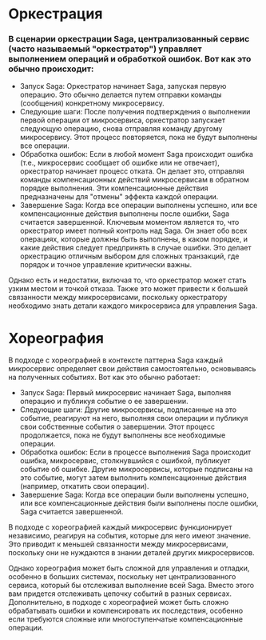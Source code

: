 # Оркестрация

### В сценарии оркестрации Saga, централизованный сервис (часто называемый "оркестратор") управляет выполнением операций и обработкой ошибок. Вот как это обычно происходит:

- Запуск Saga: Оркестратор начинает Saga, запуская первую операцию. Это обычно делается путем отправки команды (сообщения) конкретному микросервису.
- Следующие шаги: После получения подтверждения о выполнении первой операции от микросервиса, оркестратор запускает следующую операцию, снова отправляя команду другому микросервису. Этот процесс повторяется, пока не будут выполнены все операции.
- Обработка ошибок: Если в любой момент Saga происходит ошибка (т.е., микросервис сообщает об ошибке или не отвечает), оркестратор начинает процесс отката. Он делает это, отправляя команды компенсационных действий микросервисам в обратном порядке выполнения. Эти компенсационные действия предназначены для "отмены" эффекта каждой операции.
- Завершение Saga: Когда все операции выполнены успешно, или все компенсационные действия выполнены после ошибки, Saga считается завершенной.
Ключевым моментом является то, что оркестратор имеет полный контроль над Saga. Он знает обо всех операциях, которые должны быть выполнены, в каком порядке, и какие действия следует предпринять в случае ошибки. Это делает оркестрацию отличным выбором для сложных транзакций, где порядок и точное управление критически важны.

Однако есть и недостатки, включая то, что оркестратор может стать узким местом и точкой отказа. Также это может привести к большей связанности между микросервисами, поскольку оркестратору необходимо знать детали каждого микросервиса для управления Saga.

# Хореография

В подходе с хореографией в контексте паттерна Saga каждый микросервис определяет свои действия самостоятельно, основываясь на полученных событиях. Вот как это обычно работает:

- Запуск Saga: Первый микросервис начинает Saga, выполняя операцию и публикуя событие о ее завершении.
- Следующие шаги: Другие микросервисы, подписанные на это событие, реагируют на него, выполняя свои операции и публикуя свои собственные события о завершении. Этот процесс продолжается, пока не будут выполнены все необходимые операции.
- Обработка ошибок: Если в процессе выполнения Saga происходит ошибка, микросервис, столкнувшийся с ошибкой, публикует событие об ошибке. Другие микросервисы, которые подписаны на это событие, могут затем выполнить компенсационные действия (например, откатить свои операции).
- Завершение Saga: Когда все операции были выполнены успешно, или все компенсационные действия были выполнены после ошибки, Saga считается завершенной.

В подходе с хореографией каждый микросервис функционирует независимо, реагируя на события, которые для него имеют значение. Это приводит к меньшей связанности между микросервисами, поскольку они не нуждаются в знании деталей других микросервисов.

Однако хореография может быть сложной для управления и отладки, особенно в больших системах, поскольку нет централизованного сервиса, который бы отслеживал выполнение всей Saga. Вместо этого вам придется отслеживать цепочку событий в разных сервисах. Дополнительно, в подходе с хореографией может быть сложно обрабатывать ошибки и компенсировать их последствия, особенно если требуются сложные или многоступенчатые компенсационные операции.
